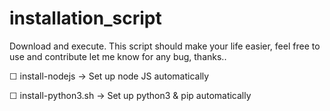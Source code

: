 # installation_script
Download and execute. This script should make your life easier, feel free to use and contribute let me know for any bug, thanks..

☐ install-nodejs -> Set up node JS automatically

☐ install-python3.sh -> Set up python3 & pip automatically

